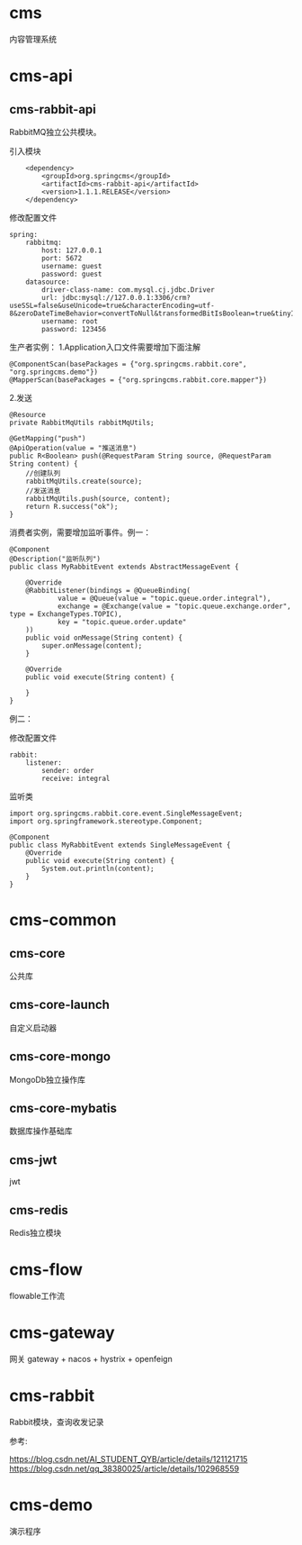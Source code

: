 # cms
内容管理系统

# cms-api
## cms-rabbit-api
RabbitMQ独立公共模块。

引入模块

        <dependency>
            <groupId>org.springcms</groupId>
            <artifactId>cms-rabbit-api</artifactId>
            <version>1.1.1.RELEASE</version>
        </dependency>

修改配置文件

    spring:
        rabbitmq:
            host: 127.0.0.1
            port: 5672
            username: guest
            password: guest
        datasource:
            driver-class-name: com.mysql.cj.jdbc.Driver
            url: jdbc:mysql://127.0.0.1:3306/crm?useSSL=false&useUnicode=true&characterEncoding=utf-8&zeroDateTimeBehavior=convertToNull&transformedBitIsBoolean=true&tinyInt1isBit=false&allowMultiQueries=true&serverTimezone=GMT%2B8&allowPublicKeyRetrieval=true
            username: root
            password: 123456

生产者实例：
1.Application入口文件需要增加下面注解

    @ComponentScan(basePackages = {"org.springcms.rabbit.core", "org.springcms.demo"})
    @MapperScan(basePackages = {"org.springcms.rabbit.core.mapper"})

2.发送

    @Resource
    private RabbitMqUtils rabbitMqUtils;

    @GetMapping("push")
    @ApiOperation(value = "推送消息")
    public R<Boolean> push(@RequestParam String source, @RequestParam String content) {
        //创建队列
        rabbitMqUtils.create(source);
        //发送消息
        rabbitMqUtils.push(source, content);
        return R.success("ok");
    }

消费者实例，需要增加监听事件。例一：

    @Component
    @Description("监听队列")
    public class MyRabbitEvent extends AbstractMessageEvent {
    
        @Override
        @RabbitListener(bindings = @QueueBinding(
                value = @Queue(value = "topic.queue.order.integral"),
                exchange = @Exchange(value = "topic.queue.exchange.order", type = ExchangeTypes.TOPIC),
                key = "topic.queue.order.update"
        ))
        public void onMessage(String content) {
            super.onMessage(content);
        }
    
        @Override
        public void execute(String content) {
    
        }
    }


例二：

修改配置文件

    rabbit:
        listener:
            sender: order
            receive: integral

监听类

    import org.springcms.rabbit.core.event.SingleMessageEvent;
    import org.springframework.stereotype.Component;
    
    @Component
    public class MyRabbitEvent extends SingleMessageEvent {
        @Override
        public void execute(String content) {
            System.out.println(content);
        }
    }


# cms-common
## cms-core
公共库

## cms-core-launch
自定义启动器

## cms-core-mongo
MongoDb独立操作库

## cms-core-mybatis
数据库操作基础库

## cms-jwt
jwt

## cms-redis
Redis独立模块

# cms-flow
flowable工作流

# cms-gateway
网关
gateway + nacos + hystrix + openfeign

# cms-rabbit
Rabbit模块，查询收发记录

参考: 

https://blog.csdn.net/AI_STUDENT_QYB/article/details/121121715
https://blog.csdn.net/qq_38380025/article/details/102968559


# cms-demo
演示程序